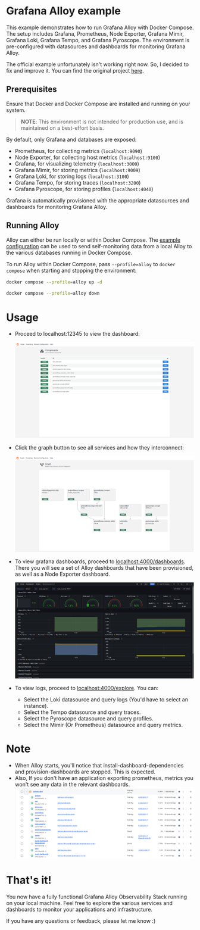 # Grafana Alloy example

This example demonstrates how to run Grafana Alloy with Docker Compose. The setup includes Grafana, Prometheus, Node Exporter, Grafana Mimir, Grafana Loki, Grafana Tempo, and Grafana Pyroscope. The environment is pre-configured with datasources and dashboards for monitoring Grafana Alloy.

The official example unfortunately isn't working right now. So, I decided to fix and improve it. You can find the original project [here](https://github.com/grafana/alloy/tree/main/example).

## Prerequisites

Ensure that Docker and Docker Compose are installed and running on your system.

> **NOTE**: This environment is not intended for production use, and is
> maintained on a best-effort basis.

By default, only Grafana and databases are exposed:

- Prometheus, for collecting metrics (`localhost:9090`)
- Node Exporter, for collecting host metrics (`localhost:9100`)
- Grafana, for visualizing telemetry (`localhost:3000`)
- Grafana Mimir, for storing metrics (`localhost:9009`)
- Grafana Loki, for storing logs (`localhost:3100`)
- Grafana Tempo, for storing traces (`localhost:3200`)
- Grafana Pyroscope, for storing profiles (`localhost:4040`)

Grafana is automatically provisioned with the appropriate datasources and
dashboards for monitoring Grafana Alloy.

## Running Alloy

Alloy can either be run locally or within Docker Compose. The [example
configuration](./config/alloy/config.alloy) can be used to send self-monitoring
data from a local Alloy to the various databases running in Docker Compose.

To run Alloy within Docker Compose, pass `--profile=alloy` to `docker compose`
when starting and stopping the environment:

```bash
docker compose --profile=alloy up -d
```

```bash
docker compose --profile=alloy down
```

# Usage

- Proceed to localhost:12345 to view the dashboard:

  ![alt text](image-4.png)

- Click the graph button to see all services and how they interconnect:

  ![alt text](image-3.png)

- To view grafana dashboards, proceed to [localhost:4000/dashboards](http://localhost:4000/dashboards). There you will see a set of Alloy dashboards that have been provisioned, as well as a Node Exporter dashboard.

  ![alt text](image-5.png)

- To view logs, proceed to [localhost:4000/explore](http://localhost:4000/explore). You can:
  - Select the Loki datasource and query logs (You'd have to select an instance).
  - Select the Tempo datasource and query traces.
  - Select the Pyroscope datasource and query profiles.
  - Select the Mimir (Or Prometheus) datasource and query metrics.

# Note

- When Alloy starts, you'll notice that install-dashboard-dependencies and provision-dashboards are stopped. This is expected.
- Also, If you don't have an application exporting prometheus, metrics you won't see any data in the relevant dashboards.
  ![alt text](image.png)

# That's it!

You now have a fully functional Grafana Alloy Observability Stack running on your local machine. Feel free to explore the various services and dashboards to monitor your applications and infrastructure.

If you have any questions or feedback, please let me know :)
